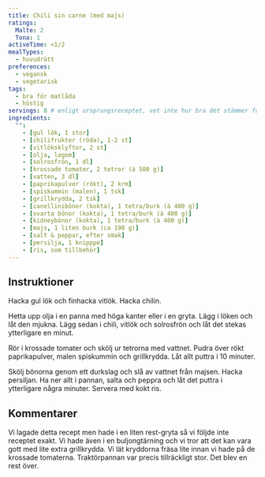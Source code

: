 ```yaml
---
title: Chili sin carne (med majs)
ratings:
  Malte: 2
  Tona: 1
activeTime: <1/2
mealTypes:
  - huvudrätt
preferences:
  - vegansk
  - vegetarisk
tags:
  - bra för matlåda
  - höstig
servings: 8 # enligt ursprungsreceptet, vet inte hur bra det stämmer för oss
ingredients:
  "":
    - [gul lök, 1 stor]
    - [chilifrukter (röda), 1-2 st]
    - [vitlöksklyftor, 2 st]
    - [olja, lagom]
    - [solrosfrön, 1 dl]
    - [krossade tomater, 2 tetror (à 500 g)]
    - [vatten, 3 dl]
    - [paprikapulver (rökt), 2 krm]
    - [spiskummin (malen), 1 tsk]
    - [grillkrydda, 2 tsk]
    - [canellinibönor (kokta), 1 tetra/burk (à 400 g)]
    - [svarta bönor (kokta), 1 tetra/burk (à 400 g)]
    - [kidneybönor (kokta), 1 tetra/burk (à 400 g)]
    - [majs, 1 liten burk (ca 198 g)]
    - [salt & peppar, efter smak]
    - [persilja, 1 knipppe]
    - [ris, som tillbehör]
---
```


## Instruktioner

Hacka gul lök och finhacka vitlök. Hacka chilin.

Hetta upp olja i en panna med höga kanter eller i en gryta. Lägg i löken och låt den mjukna. Lägg sedan i chili, vitlök och solrosfrön och låt det stekas ytterligare en minut.

Rör i krossade tomater och skölj ur tetrorna med vattnet. Pudra över rökt paprikapulver, malen spiskummin och grillkrydda. Låt allt puttra i 10 minuter.

Skölj bönorna genom ett durkslag och slå av vattnet från majsen. Hacka persiljan. Ha ner allt i pannan, salta och peppra och låt det puttra i ytterligare några minuter. Servera med kokt ris.

## Kommentarer

Vi lagade detta recept men hade i en liten rest-gryta så vi följde inte receptet exakt. Vi hade även i en buljongtärning och vi tror att det kan vara gott med lite extra grillkrydda. Vi lät kryddorna fräsa lite innan vi hade på de krossade tomaterna. Traktörpannan var precis tillräckligt stor. Det blev en rest över.
